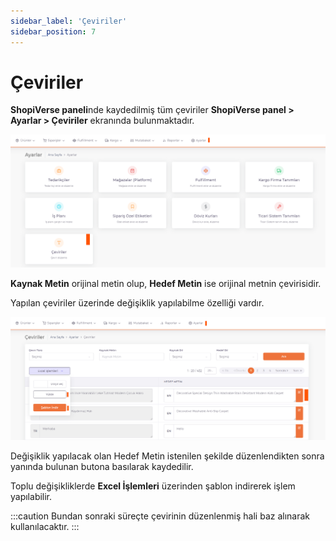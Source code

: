 ```yaml
---
sidebar_label: 'Çeviriler'
sidebar_position: 7
---
```


# Çeviriler

**ShopiVerse paneli**nde kaydedilmiş tüm çeviriler **ShopiVerse panel > Ayarlar > Çeviriler** ekranında bulunmaktadır. 

![Translate](../settings/img/Translate.png)

**Kaynak Metin** orijinal metin olup, **Hedef Metin** ise orijinal metnin çevirisidir. 

Yapılan çeviriler üzerinde değişiklik yapılabilme özelliği vardır.  

![TranslateEdit](../settings/img/TranslateExcelEdit.png)

Değişiklik yapılacak olan Hedef Metin istenilen şekilde düzenlendikten sonra yanında bulunan butona basılarak kaydedilir. 

Toplu değişikliklerde **Excel İşlemleri** üzerinden şablon indirerek işlem yapılabilir.

:::caution
Bundan sonraki süreçte çevirinin düzenlenmiş hali baz alınarak kullanılacaktır. 
:::